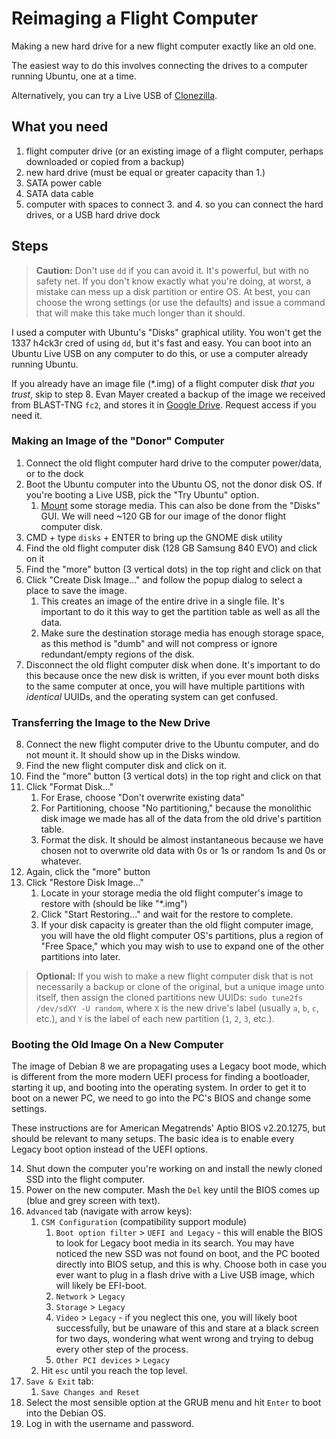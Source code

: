 # Reimaging a Flight Computer

Making a new hard drive for a new flight computer exactly like an old one.

The easiest way to do this involves connecting the drives to a computer running Ubuntu, one at a time.

Alternatively, you can try a Live USB of [Clonezilla](https://clonezilla.org/liveusb.php).

## What you need

1. flight computer drive (or an existing image of a flight computer, perhaps downloaded or copied from a backup)
2. new hard drive (must be equal or greater capacity than 1.)
3. SATA power cable
4. SATA data cable
5. computer with spaces to connect 3. and 4. so you can connect the hard drives, or a USB hard drive dock

## Steps

> **Caution:** Don't use `dd` if you can avoid it. It's powerful, but with no safety net. If you don't know exactly what you're doing, at worst, a mistake can mess up a disk partition or entire OS. At best, you can choose the wrong settings (or use the defaults) and issue a command that will make this take much longer than it should.

I used a computer with Ubuntu's "Disks" graphical utility. You won't get the 1337 h4ck3r cred of using `dd`, but it's fast and easy. You can boot into an Ubuntu Live USB on any computer to do this, or use a computer already running Ubuntu.

If you already have an image file (\*.img) of a flight computer disk _that you trust_, skip to step 8. Evan Mayer created a backup of the image we received from BLAST-TNG `fc2`, and stores it in [Google Drive](https://drive.google.com/drive/folders/13XO-_MRwYzFS8gKqF0GdhsfY1ASsZHGx?usp=sharing). Request access if you need it.

### Making an Image of the "Donor" Computer

1. Connect the old flight computer hard drive to the computer power/data, or to the dock
2. Boot the Ubuntu computer into the Ubuntu OS, not the donor disk OS. If you're booting a Live USB, pick the "Try Ubuntu" option.
    1. [Mount](https://manpages.ubuntu.com/manpages/xenial/man8/mount.8.html) some storage media. This can also be done from the "Disks" GUI. We will need ~120 GB for our image of the donor flight computer disk.
3. CMD + type `disks` + ENTER to bring up the GNOME disk utility
4. Find the old flight computer disk (128 GB Samsung 840 EVO) and click on it
5. Find the "more" button (3 vertical dots) in the top right and click on that 
6. Click "Create Disk Image..." and follow the popup dialog to select a place to save the image. 
    1. This creates an image of the entire drive in a single file. It's important to do it this way to get the partition table as well as all the data.
    2. Make sure the destination storage media has enough storage space, as this method is "dumb" and will not compress or ignore redundant/empty regions of the disk.
7. Disconnect the old flight computer disk when done. It's important to do this because once the new disk is written, if you ever mount both disks to the same computer at once, you will have multiple partitions with _identical_ UUIDs, and the operating system can get confused.

### Transferring the Image to the New Drive

8. Connect the new flight computer drive to the Ubuntu computer, and do not mount it. It should show up in the Disks window.
9. Find the new flight computer disk and click on it.
10. Find the "more" button (3 vertical dots) in the top right and click on that 
11. Click "Format Disk..."
    1. For Erase, choose "Don't overwrite existing data"
    2. For Partitioning, choose "No partitioning," because the monolithic disk image we made has all of the data from the old drive's partition table.
    3. Format the disk. It should be almost instantaneous because we have chosen not to overwrite old data with 0s or 1s or random 1s and 0s or whatever.
12. Again, click the "more" button
13. Click "Restore Disk Image..."
    1. Locate in your storage media the old flight computer's image to restore with (should be like "\*.img")
    2. Click "Start Restoring..." and wait for the restore to complete.
    3. If your disk capacity is greater than the old flight computer image, you will have the old flight computer OS's partitions, plus a region of "Free Space," which you may wish to use to expand one of the other partitions into later.

> **Optional:** If you wish to make a new flight computer disk that is not necessarily a backup or clone of the original, but a unique image unto itself, then assign the cloned partitions new UUIDs: `sudo tune2fs /dev/sdXY -U random`, where `X` is the new drive's label (usually `a`, `b`, `c`, etc.), and `Y` is the label of each new partition (`1`, `2`, `3`, etc.). 

### Booting the Old Image On a New Computer

The image of Debian 8 we are propagating uses a Legacy boot mode, which is different from the more modern UEFI process for finding a bootloader, starting it up, and booting into the operating system. In order to get it to boot on a newer PC, we need to go into the PC's BIOS and change some settings.

These instructions are for American Megatrends' Aptio BIOS v2.20.1275, but should be relevant to many setups. The basic idea is to enable every Legacy boot option instead of the UEFI options.

14. Shut down the computer you're working on and install the newly cloned SSD into the flight computer.
15. Power on the new computer. Mash the `Del` key until the BIOS comes up (blue and grey screen with text).
16. `Advanced` tab (navigate with arrow keys):
    1. `CSM Configuration` (compatibility support module)
        1. `Boot option filter` > `UEFI and Legacy` - this will enable the BIOS to look for Legacy boot media in its search. You may have noticed the new SSD was not found on boot, and the PC booted directly into BIOS setup, and this is why. Choose both in case you ever want to plug in a flash drive with a Live USB image, which will likely be EFI-boot.
        2. `Network` > `Legacy`
        3. `Storage` > `Legacy`
        4. `Video` > `Legacy` - if you neglect this one, you will likely boot successfully, but be unaware of this and stare at a black screen for two days, wondering what went wrong and trying to debug every other step of the process.
        5. `Other PCI devices` > `Legacy`
    2. Hit `esc` until you reach the top level.
17. `Save & Exit` tab:
    1. `Save Changes and Reset`
18. Select the most sensible option at the GRUB menu and hit `Enter` to boot into the Debian OS.
19. Log in with the username and password.
